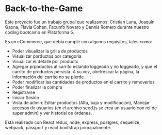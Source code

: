 # Back-to-the-Game

Este proyecto fue un trabajo grupal que realizamos: Cristian Luna, Joaquín Gaona, Flavia Cohen, Facunfo Novaro y Dennis Romero durante nuestro coding bootcamp en Plataforma 5.

Es un eCommerce, que debía cumplir con algunos requisitos, tales como:

- Poder visualizar la grilla de productos
- Visualizar porductos por categoría
- Visualizar el detalle por producto
- Agregar prpoductos al carrito estando loggeado y no loggeado, y que el carrito de productos persista. A su vez, alrefrescar la página, la información del carrito no se pierde.
- Poder modificar las cantidades de productos en el carrito y removerlos
- Poder finalizar la compra
- Registrarse
- Iniciar Sesión
- Vista de admin: Editar productos (Alta, baja y modificación), Manejar accesos de usuarios (en el archivo seed.js se crea un usuario con rol de super admin) y ver historial de órdenes.

Está realizado con React redux, node, express, postgres, sequelize, webpack, passport y react bootstrap principalmente.
